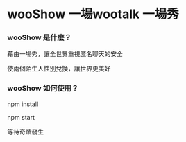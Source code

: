 # wooShow 一場wootalk 一場秀


### wooShow 是什麼？

藉由一場秀，讓全世界重視匿名聊天的安全

使兩個陌生人性別兌換，讓世界更美好


### wooShow 如何使用？

npm install

npm start

等待奇蹟發生
